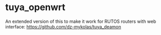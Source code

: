 # tuya_openwrt

An extended version of this to make it work for RUTOS routers with web interface: https://github.com/dz-mykolas/tuya_deamon
